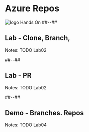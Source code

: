 <!-- .slide: class="transition bg-pink" -->
# Azure Repos
![logo](./assets/images/services/repos/logo.svg)
Hands On
##--##


## Lab - Clone, Branch, 


Notes:
TODO Lab02

##--##

## Lab - PR


Notes:
TODO Lab02

##--##

## Demo - Branches. Repos

Notes:
TODO Lab04


